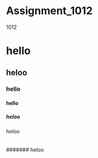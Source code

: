 # Assignment_1012
1012
# hello
## heloo
### hello
#### hello
##### heloo
###### heloo
####### heloo
